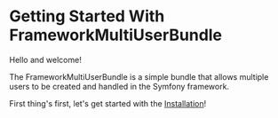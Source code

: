 # Getting Started With FrameworkMultiUserBundle

Hello and welcome!

The FrameworkMultiUserBundle is a simple bundle that allows multiple users to be created and handled in the Symfony framework.

First thing's first, let's get started with the [Installation](installation.md)!
